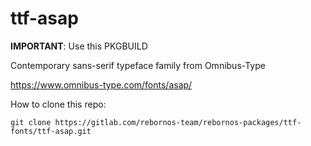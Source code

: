 # ttf-asap

**IMPORTANT**: Use this PKGBUILD

Contemporary sans-serif typeface family from Omnibus-Type

https://www.omnibus-type.com/fonts/asap/

How to clone this repo:

```
git clone https://gitlab.com/rebornos-team/rebornos-packages/ttf-fonts/ttf-asap.git
```

